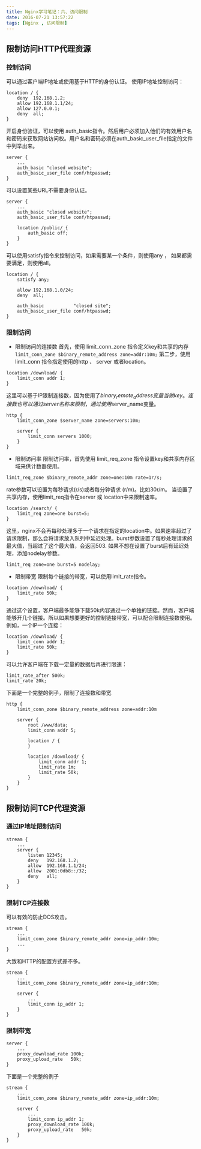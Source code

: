 ```yaml
---
title: Nginx学习笔记：六、访问限制
date: 2016-07-21 13:57:22
tags: [Nginx , 访问限制]
---
```

## 限制访问HTTP代理资源
### 控制访问
可以通过客户端IP地址或使用基于HTTP的身份认证。
使用IP地址控制访问：
```
location / {
    deny  192.168.1.2;
    allow 192.168.1.1/24;
    allow 127.0.0.1;
    deny  all;
}
```
开启身份验证，可以使用 auth_basic指令。然后用户必须加入他们的有效用户名和密码来获取网站访问权。用户名和密码必须在auth_basic_user_file指定的文件中列举出来。
```
server {
    ...
    auth_basic "closed website";
    auth_basic_user_file conf/htpasswd;
}
```
可以设置某些URL不需要身份认证。
```
server {
    ...
    auth_basic "closed website";
    auth_basic_user_file conf/htpasswd;

    location /public/ {
        auth_basic off;
    }
}
```
可以使用satisfy指令来控制访问，如果需要某一个条件，则使用any ， 如果都需要满足，则使用all。
```
location / {
    satisfy any;

    allow 192.168.1.0/24;
    deny  all;

    auth_basic           "closed site";
    auth_basic_user_file conf/htpasswd;
}
```
### 限制访问
- 限制访问的连接数
首先，使用 limit_conn_zone 指令定义key和共享的内存
`limit_conn_zone $binary_remote_address zone=addr:10m;`
第二步，使用limit_conn 指令指定使用的http 、 server 或者location。
```
location /download/ {
    limit_conn addr 1;
}
```
这里可以基于IP限制连接数，因为使用了$binary_remote_address 变量当做key。连接数也可以通过 server 名称来限制，通过使用$server_name变量。
```
http {
    limit_conn_zone $server_name zone=servers:10m;

    server {
        limit_conn servers 1000;
    }
}
```
- 限制访问率
限制访问率，首先使用 limit_req_zone 指令设置key和共享内存区域来供计数器使用。
```
limit_req_zone $binary_remote_addr zone=one:10m rate=1r/s;
```
rate参数可以设置为每秒请求(r/s)或者每分钟请求 (r/m)。比如30r/m。
当设置了共享内存，使用limit_req指令在server 或 location中来限制速率。
```
location /search/ {
    limit_req zone=one burst=5;
}
```
这里，nginx不会再每秒处理多于一个请求在指定的location中。如果速率超过了请求限制，那么会将请求放入队列中延迟处理。burst参数设置了每秒处理请求的最大值，当超过了这个最大值，会返回503.
如果不想在设置了burst后有延迟处理，添加nodelay参数。
```
limit_req zone=one burst=5 nodelay;
```
- 限制带宽
限制每个链接的带宽，可以使用limit_rate指令。
```
location /download/ {
    limit_rate 50k;
}
```
通过这个设置，客户端最多能够下载50k内容通过一个单独的链接。然而，客户端能够开几个链接。所以如果想要更好的控制链接带宽，可以配合限制连接数使用。例如，一个IP一个连接：
```
location /download/ {
    limit_conn addr 1;
    limit_rate 50k;
}
```
可以允许客户端在下载一定量的数据后再进行限速：
```
limit_rate_after 500k;
limit_rate 20k;
```
下面是一个完整的例子，限制了连接数和带宽
```
http {
    limit_conn_zone $binary_remote_address zone=addr:10m

    server {
        root /www/data;
        limit_conn addr 5;

        location / {
        }

        location /download/ {
            limit_conn addr 1;
            limit_rate 1m;
            limit_rate 50k;
        }
    }
}
```

## 限制访问TCP代理资源
### 通过IP地址限制访问
```
stream {
    ...
    server {
        listen 12345;
        deny   192.168.1.2;
        allow  192.168.1.1/24;
        allow  2001:0db8::/32;
        deny   all;
    }
}
```
### 限制TCP连接数
可以有效的防止DOS攻击。
```
stream {
    ...
    limit_conn_zone $binary_remote_addr zone=ip_addr:10m;
    ...
}
```
大致和HTTP的配置方式差不多。
```
stream {
    ...
    limit_conn_zone $binary_remote_addr zone=ip_addr:10m;

    server {
        ...
        limit_conn ip_addr 1;
    }
}
```
### 限制带宽
```
server {
    ...
    proxy_download_rate 100k;
    proxy_upload_rate   50k;
}
```
下面是一个完整的例子
```
stream {
    ...
    limit_conn_zone $binary_remote_addr zone=ip_addr:10m;

    server {
        ...
        limit_conn ip_addr 1;
        proxy_download_rate 100k;
        proxy_upload_rate   50k;
    }
}
```
